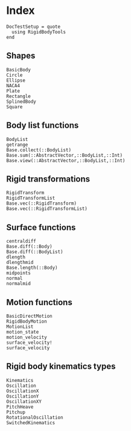 # Index

```@meta
DocTestSetup = quote
  using RigidBodyTools
end
```

## Shapes
```@docs
BasicBody
Circle
Ellipse
NACA4
Plate
Rectangle
SplinedBody
Square
```

## Body list functions
```@docs
BodyList
getrange
Base.collect(::BodyList)
Base.sum(::AbstractVector,::BodyList,::Int)
Base.view(::AbstractVector,::BodyList,::Int)
```


## Rigid transformations
```@docs
RigidTransform
RigidTransformList
Base.vec(::RigidTransform)
Base.vec(::RigidTransformList)
```


## Surface functions
```@docs
centraldiff
Base.diff(::Body)
Base.diff(::BodyList)
dlength
dlengthmid
Base.length(::Body)
midpoints
normal
normalmid
```

## Motion functions
```@docs
BasicDirectMotion
RigidBodyMotion
MotionList
motion_state
motion_velocity
surface_velocity!
surface_velocity
```

## Rigid body kinematics types
```@docs
Kinematics
Oscillation
OscillationX
OscillationY
OscillationXY
PitchHeave
Pitchup
RotationalOscillation
SwitchedKinematics
```

